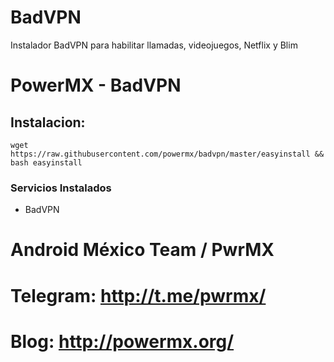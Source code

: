 # BadVPN
Instalador BadVPN para habilitar llamadas, videojuegos, Netflix y Blim

PowerMX - BadVPN
=========
## Instalacion:
```
wget https://raw.githubusercontent.com/powermx/badvpn/master/easyinstall && bash easyinstall
```

### Servicios Instalados
* BadVPN


Android México Team / PwrMX
=========

# Telegram: http://t.me/pwrmx/
# Blog: http://powermx.org/
